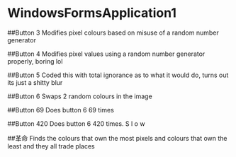 # WindowsFormsApplication1

##Button 3
Modifies pixel colours based on misuse of a random number generator

##Button 4
Modifies pixel values using a random number generator properly, boring lol

##Button 5
Coded this with total ignorance as to what it would do, turns out its just a shitty blur

##Button 6
Swaps 2 random colours in the image

##Button 69
Does button 6 69 times

##Button 420
Does button 6 420 times. S l o w

##革命
Finds the colours that own the most pixels and colours that own the least and they all trade places

